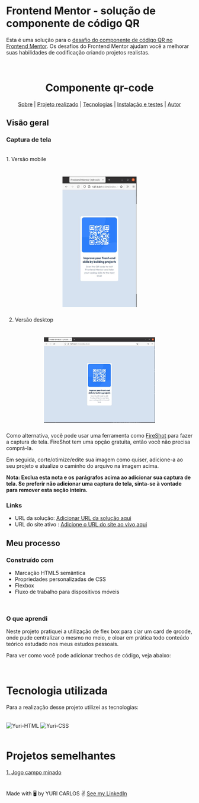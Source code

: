 # Frontend Mentor - solução de componente de código QR 

Esta é uma solução para o [desafio do componente de código QR no Frontend Mentor](https://www.frontendmentor.io/challenges/qr-code-component-iux_sIO_H). Os desafios do Frontend Mentor ajudam você a melhorar suas habilidades de codificação criando projetos realistas. 



<br>

<h1 align="center"> Componente qr-code </h1>

<p align="center">
 <a href="# Sobre">Sobre</a>
 |
 <a href="#Conteúdo">Projeto realizado</a>
 |
 <a href="#Tecnologias estudadas">Tecnologias</a>
 |
 <a href="# Como abrir o projeto">Instalação e testes</a>
 |
 <a href="# Projetos semelhantes">Autor</a>
</p>


## Visão geral 


### Captura de tela 
<br>
1. Versão mobile

<h1 align="center">
    <img alt="Readme" title ="Readme" src="print/qr-code-mobile.jpg" width="200">
</h1>

2. Versão desktop

<h1 align="center">
    <img alt="Readme" title ="Readme" src="print/qr-code-desktop.jpg" width="300">
</h1>

Como alternativa, você pode usar uma ferramenta como [FireShot](https://getfireshot.com/) para fazer a captura de tela. FireShot tem uma opção gratuita, então você não precisa comprá-la. 

Em seguida, corte/otimize/edite sua imagem como quiser, adicione-a ao seu projeto e atualize o caminho do arquivo na imagem acima.

**Nota: Exclua esta nota e os parágrafos acima ao adicionar sua captura de tela. Se preferir não adicionar uma captura de tela, sinta-se à vontade para remover esta seção inteira.** 

### Links 

- URL da solução: [Adicionar URL da solução aqui](https://your-solution-url.com) 
- URL do site ativo : [Adicione o URL do site ao vivo aqui](https://your-live-site-url.com) 

## Meu processo 

### Construído com 

- Marcação HTML5 semântica 
- Propriedades personalizadas de CSS 
- Flexbox 
- Fluxo de trabalho para dispositivos móveis 

<br>

### O que aprendi 

Neste projeto pratiquei a utilização de flex box para ciar um card de qrcode, onde pude centralizar o mesmo no meio, e oloar em prática todo conteúdo teórico estudado nos meus estudos pessoais.

Para ver como você pode adicionar trechos de código, veja abaixo: 

<br>

# Tecnologia utilizada
Para a realização desse projeto utilizei as tecnologias:
<div style="display: inline_block"><br>
  <img align="center" alt="Yuri-HTML" src="https://img.shields.io/badge/HTML5-E34F26?style=for-the-badge&logo=html5&logoColor=white">
  <img align="center" alt="Yuri-CSS" src="https://img.shields.io/badge/CSS-239120?&style=for-the-badge&logo=css3&logoColor=white">
</div>

<br> 

# Projetos semelhantes

<a href="https://github.com/yuryshadow/campo-minado-java"> 1. Jogo campo minado </a>
<br>


# 
Made with 🖥️ by YURI CARLOS ✌️ <a href="https://www.linkedin.com/in/yurisouza/">See my LinkedIn </a>